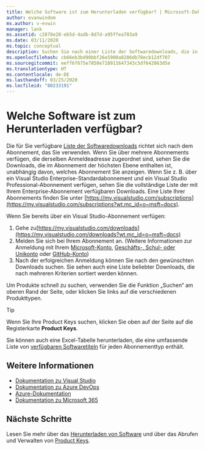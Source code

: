 ```yaml
---
title: Welche Software ist zum Herunterladen verfügbar? | Microsoft-Dokumentation
author: evanwindom
ms.author: v-evwin
manager: lank
ms.assetid: c2878e28-eb5d-4adb-8d7d-a95ffea703a9
ms.date: 03/11/2020
ms.topic: conceptual
description: Suchen Sie nach einer Liste der Softwaredownloads, die in Ihrem Visual Studio-Abonnement enthalten sind.
ms.openlocfilehash: cb66eb3bd90bbf26e5900a8286db78ecb12df707
ms.sourcegitcommit: eeff6f675e7850e718911647343c5df642063d5e
ms.translationtype: HT
ms.contentlocale: de-DE
ms.lasthandoff: 03/25/2020
ms.locfileid: "80233191"
---
```

# <a name="what-software-is-available-for-download"></a>Welche Software ist zum Herunterladen verfügbar?

Die für Sie verfügbare [Liste der Softwaredownloads](https://download.microsoft.com/download/1/5/4/15454442-CF17-47B9-A65D-DF84EF88511B/Visual_Studio_by_Subscription_Level.xlsx) richtet sich nach dem Abonnement, das Sie verwenden.  Wenn Sie über mehrere Abonnements verfügen, die derselben Anmeldeadresse zugeordnet sind, sehen Sie die Downloads, die im Abonnement der höchsten Ebene enthalten ist, unabhängig davon, welches Abonnement Sie anzeigen.  Wenn Sie z. B. über ein Visual Studio Enterprise-Standardabonnement und ein Visual Studio Professional-Abonnement verfügen, sehen Sie die vollständige Liste der mit Ihrem Enterprise-Abonnement verfügbaren Downloads.  Eine Liste Ihrer Abonnements finden Sie unter [https://my.visualstudio.com/subscriptions](https://my.visualstudio.com/subscriptions?wt.mc_id=o~msft~docs).

Wenn Sie bereits über ein Visual Studio-Abonnement verfügen:
1. Gehe zu[https://my.visualstudio.com/downloads](https://my.visualstudio.com/downloads?wt.mc_id=o~msft~docs)
2. Melden Sie sich bei Ihrem Abonnement an. (Weitere Informationen zur Anmeldung mit Ihrem [Microsoft-Konto](sign-in-msa.md), [Geschäfts-, Schul- oder Unikonto](sign-in-work.md) oder [GitHub-Konto](sign-in-github.md))
3. Nach der erfolgreichen Anmeldung können Sie nach den gewünschten Downloads suchen.  Sie sehen auch eine Liste beliebter Downloads, die nach mehreren Kriterien sortiert werden können.

Um Produkte schnell zu suchen, verwenden Sie die Funktion „Suchen“ am oberen Rand der Seite, oder klicken Sie links auf die verschiedenen Produkttypen.

> [!TIP]
> Wenn Sie Ihre Product Keys suchen, klicken Sie oben auf der Seite auf die Registerkarte **Product Keys**.

Sie können auch eine Excel-Tabelle herunterladen, die eine umfassende Liste von [verfügbaren Softwaretiteln](https://download.microsoft.com/download/1/5/4/15454442-CF17-47B9-A65D-DF84EF88511B/Visual_Studio_by_Subscription_Level.xlsx) für jeden Abonnementtyp enthält.

## <a name="see-also"></a>Weitere Informationen
- [Dokumentation zu Visual Studio](https://docs.microsoft.com/visualstudio/)
- [Dokumentation zu Azure DevOps](https://docs.microsoft.com/azure/devops/)
- [Azure-Dokumentation](https://docs.microsoft.com/azure/)
- [Dokumentation zu Microsoft 365](https://docs.microsoft.com/microsoft-365/)

## <a name="next-steps"></a>Nächste Schritte
Lesen Sie mehr über das [Herunterladen von Software](download-software.md) und über das Abrufen und Verwalten von [Product Keys](product-keys.md).